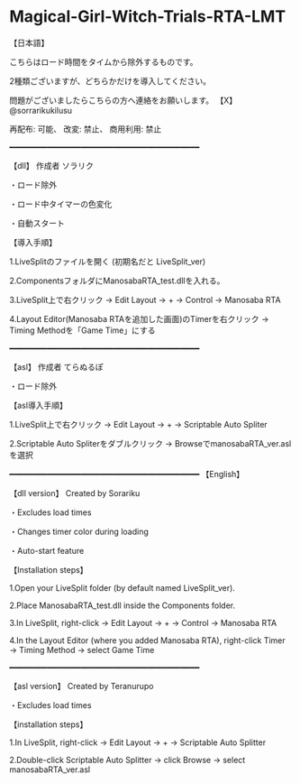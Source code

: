 # Magical-Girl-Witch-Trials-RTA-LMT

【日本語】

こちらはロード時間をタイムから除外するものです。

2種類ございますが、どちらかだけを導入してください。

問題がございましたらこちらの方へ連絡をお願いします。
【X】@sorrarikukilusu

再配布: 可能、
改変: 禁止、
商用利用: 禁止

━━━━━━━━━━━━━━━━━━━━━━━━━━━━━━━━━━━━━━━━

【dll】
作成者 ソラリク

・ロード除外

・ロード中タイマーの色変化

・自動スタート

【導入手順】

1.LiveSplitのファイルを開く (初期名だと LiveSplit_ver)

2.ComponentsフォルダにManosabaRTA_test.dllを入れる。

3.LiveSplit上で右クリック → Edit Layout → + → Control → Manosaba RTA

4.Layout Editor(Manosaba RTAを追加した画面)のTimerを右クリック → Timing Methodを「Game Time」にする

━━━━━━━━━━━━━━━━━━━━━━━━━━━━━━━━━━━━━━━━

【asl】
作成者 てらぬるぽ

・ロード除外

【asl導入手順】

1.LiveSplit上で右クリック → Edit Layout → + → Scriptable Auto Spliter

2.Scriptable Auto Spliterをダブルクリック → BrowseでmanosabaRTA_ver.aslを選択


━━━━━━━━━━━━━━━━━━━━━━━━━━━━━━━━━━━━━━━━
【English】

【dll version】
Created by Sorariku

・Excludes load times

・Changes timer color during loading

・Auto-start feature

【Installation steps】

1.Open your LiveSplit folder (by default named LiveSplit_ver).

2.Place ManosabaRTA_test.dll inside the Components folder.

3.In LiveSplit, right-click → Edit Layout → + → Control → Manosaba RTA

4.In the Layout Editor (where you added Manosaba RTA), right-click Timer → Timing Method → select Game Time

━━━━━━━━━━━━━━━━━━━━━━━━━━━━━━━━━━━━━━━━

【asl version】
Created by Teranurupo

・Excludes load times

【installation steps】

1.In LiveSplit, right-click → Edit Layout → + → Scriptable Auto Splitter

2.Double-click Scriptable Auto Splitter → click Browse → select manosabaRTA_ver.asl
